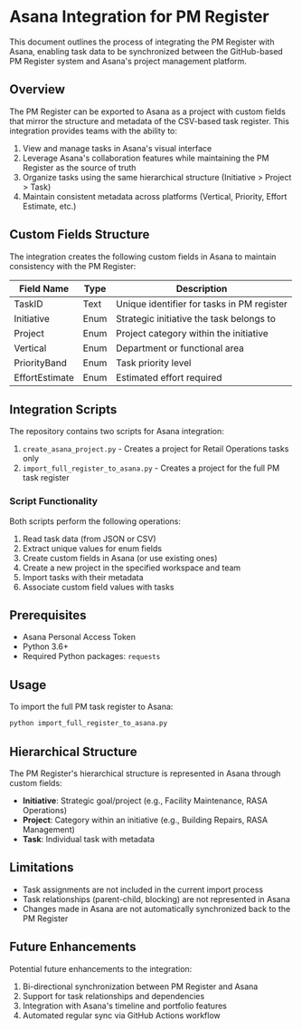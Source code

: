 # Asana Integration for PM Register

This document outlines the process of integrating the PM Register with Asana, enabling task data to be synchronized between the GitHub-based PM Register system and Asana's project management platform.

## Overview

The PM Register can be exported to Asana as a project with custom fields that mirror the structure and metadata of the CSV-based task register. This integration provides teams with the ability to:

1. View and manage tasks in Asana's visual interface
2. Leverage Asana's collaboration features while maintaining the PM Register as the source of truth
3. Organize tasks using the same hierarchical structure (Initiative > Project > Task)
4. Maintain consistent metadata across platforms (Vertical, Priority, Effort Estimate, etc.)

## Custom Fields Structure

The integration creates the following custom fields in Asana to maintain consistency with the PM Register:

| Field Name     | Type   | Description                                      |
|----------------|--------|--------------------------------------------------|
| TaskID         | Text   | Unique identifier for tasks in PM register       |
| Initiative     | Enum   | Strategic initiative the task belongs to         |
| Project        | Enum   | Project category within the initiative           |
| Vertical       | Enum   | Department or functional area                    |
| PriorityBand   | Enum   | Task priority level                              |
| EffortEstimate | Enum   | Estimated effort required                        |

## Integration Scripts

The repository contains two scripts for Asana integration:

1. `create_asana_project.py` - Creates a project for Retail Operations tasks only
2. `import_full_register_to_asana.py` - Creates a project for the full PM task register

### Script Functionality

Both scripts perform the following operations:

1. Read task data (from JSON or CSV)
2. Extract unique values for enum fields
3. Create custom fields in Asana (or use existing ones)
4. Create a new project in the specified workspace and team
5. Import tasks with their metadata
6. Associate custom field values with tasks

## Prerequisites

- Asana Personal Access Token
- Python 3.6+
- Required Python packages: `requests`

## Usage

To import the full PM task register to Asana:

```bash
python import_full_register_to_asana.py
```

## Hierarchical Structure

The PM Register's hierarchical structure is represented in Asana through custom fields:

- **Initiative**: Strategic goal/project (e.g., Facility Maintenance, RASA Operations)
- **Project**: Category within an initiative (e.g., Building Repairs, RASA Management)
- **Task**: Individual task with metadata

## Limitations

- Task assignments are not included in the current import process
- Task relationships (parent-child, blocking) are not represented in Asana
- Changes made in Asana are not automatically synchronized back to the PM Register

## Future Enhancements

Potential future enhancements to the integration:

1. Bi-directional synchronization between PM Register and Asana
2. Support for task relationships and dependencies
3. Integration with Asana's timeline and portfolio features
4. Automated regular sync via GitHub Actions workflow
